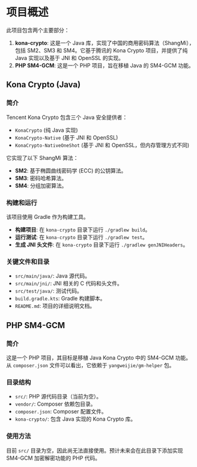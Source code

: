 # 项目概述

此项目包含两个主要部分：

1.  **kona-crypto**: 这是一个 Java 库，实现了中国的商用密码算法（ShangMi），包括 SM2、SM3 和 SM4。它基于腾讯的 Kona Crypto 项目，并提供了纯 Java 实现以及基于 JNI 和 OpenSSL 的实现。
2.  **PHP SM4-GCM**: 这是一个 PHP 项目，旨在移植 Java 的 SM4-GCM 功能。

## Kona Crypto (Java)

### 简介

Tencent Kona Crypto 包含三个 Java 安全提供者：
*   `KonaCrypto` (纯 Java 实现)
*   `KonaCrypto-Native` (基于 JNI 和 OpenSSL)
*   `KonaCrypto-NativeOneShot` (基于 JNI 和 OpenSSL，但内存管理方式不同)

它实现了以下 ShangMi 算法：
*   **SM2**: 基于椭圆曲线密码学 (ECC) 的公钥算法。
*   **SM3**: 密码哈希算法。
*   **SM4**: 分组加密算法。

### 构建和运行

该项目使用 Gradle 作为构建工具。

*   **构建项目**: 在 `kona-crypto` 目录下运行 `./gradlew build`。
*   **运行测试**: 在 `kona-crypto` 目录下运行 `./gradlew test`。
*   **生成 JNI 头文件**: 在 `kona-crypto` 目录下运行 `./gradlew genJNIHeaders`。

### 关键文件和目录

*   `src/main/java/`: Java 源代码。
*   `src/main/jni/`: JNI 相关的 C 代码和头文件。
*   `src/test/java/`: 测试代码。
*   `build.gradle.kts`: Gradle 构建脚本。
*   `README.md`: 项目的详细说明文档。

## PHP SM4-GCM

### 简介

这是一个 PHP 项目，其目标是移植 Java Kona Crypto 中的 SM4-GCM 功能。从 `composer.json` 文件可以看出，它依赖于 `yangweijie/gm-helper` 包。

### 目录结构

*   `src/`: PHP 源代码目录（当前为空）。
*   `vendor/`: Composer 依赖包目录。
*   `composer.json`: Composer 配置文件。
*   `kona-crypto/`: 包含 Java 实现的 Kona Crypto 库。

### 使用方法

目前 `src/` 目录为空，因此尚无法直接使用。预计未来会在此目录下添加实现 SM4-GCM 加密解密功能的 PHP 代码。